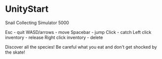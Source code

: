 # UnityStart
Snail Collecting Simulator 5000

Esc - quit
WASD/arrows - move
Spacebar - jump
Click - catch
Left click inventory - release
Right click inventory - delete

Discover all the species! 
Be careful what you eat and 
don't get shocked by the skate!
